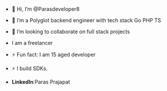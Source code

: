 - 👋 Hi, I’m @Parasdeveloper8
- 🌱 I’m a Polyglot backend engineer with tech stack Go PHP TS 
- 💞️ I’m looking to collaborate on full stack projects
- I am a freelancer
- ⚡ Fun fact: I am 15 aged developer
- ⚡ I build SDKs.

- __LinkedIn__:Paras Prajapat
<!---
Parasdeveloper8/Parasdeveloper8 is a ✨ special ✨ repository because its `README.md` (this file) appears on your GitHub profile.
--->
